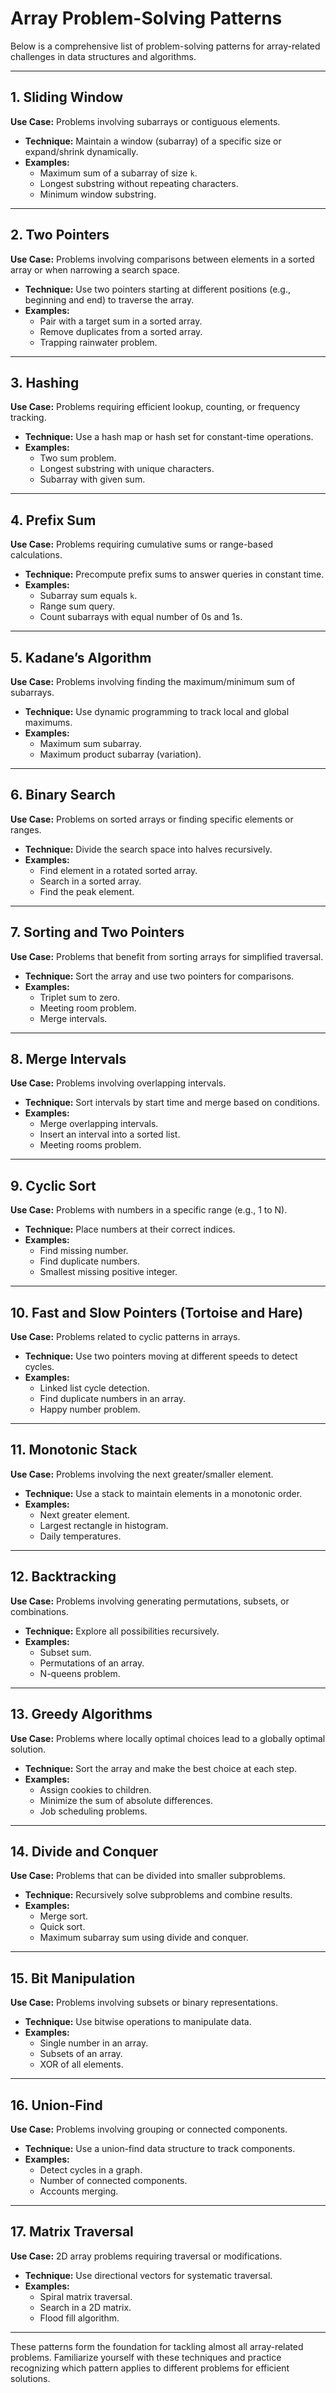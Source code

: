 # Array Problem-Solving Patterns

Below is a comprehensive list of problem-solving patterns for array-related challenges in data structures and algorithms.

---

## **1. Sliding Window**

**Use Case:** Problems involving subarrays or contiguous elements.

- **Technique:** Maintain a window (subarray) of a specific size or expand/shrink dynamically.
- **Examples:**
  - Maximum sum of a subarray of size `k`.
  - Longest substring without repeating characters.
  - Minimum window substring.

---

## **2. Two Pointers**

**Use Case:** Problems involving comparisons between elements in a sorted array or when narrowing a search space.

- **Technique:** Use two pointers starting at different positions (e.g., beginning and end) to traverse the array.
- **Examples:**
  - Pair with a target sum in a sorted array.
  - Remove duplicates from a sorted array.
  - Trapping rainwater problem.

---

## **3. Hashing**

**Use Case:** Problems requiring efficient lookup, counting, or frequency tracking.

- **Technique:** Use a hash map or hash set for constant-time operations.
- **Examples:**
  - Two sum problem.
  - Longest substring with unique characters.
  - Subarray with given sum.

---

## **4. Prefix Sum**

**Use Case:** Problems requiring cumulative sums or range-based calculations.

- **Technique:** Precompute prefix sums to answer queries in constant time.
- **Examples:**
  - Subarray sum equals `k`.
  - Range sum query.
  - Count subarrays with equal number of 0s and 1s.

---

## **5. Kadane’s Algorithm**

**Use Case:** Problems involving finding the maximum/minimum sum of subarrays.

- **Technique:** Use dynamic programming to track local and global maximums.
- **Examples:**
  - Maximum sum subarray.
  - Maximum product subarray (variation).

---

## **6. Binary Search**

**Use Case:** Problems on sorted arrays or finding specific elements or ranges.

- **Technique:** Divide the search space into halves recursively.
- **Examples:**
  - Find element in a rotated sorted array.
  - Search in a sorted array.
  - Find the peak element.

---

## **7. Sorting and Two Pointers**

**Use Case:** Problems that benefit from sorting arrays for simplified traversal.

- **Technique:** Sort the array and use two pointers for comparisons.
- **Examples:**
  - Triplet sum to zero.
  - Meeting room problem.
  - Merge intervals.

---

## **8. Merge Intervals**

**Use Case:** Problems involving overlapping intervals.

- **Technique:** Sort intervals by start time and merge based on conditions.
- **Examples:**
  - Merge overlapping intervals.
  - Insert an interval into a sorted list.
  - Meeting rooms problem.

---

## **9. Cyclic Sort**

**Use Case:** Problems with numbers in a specific range (e.g., 1 to N).

- **Technique:** Place numbers at their correct indices.
- **Examples:**
  - Find missing number.
  - Find duplicate numbers.
  - Smallest missing positive integer.

---

## **10. Fast and Slow Pointers (Tortoise and Hare)**

**Use Case:** Problems related to cyclic patterns in arrays.

- **Technique:** Use two pointers moving at different speeds to detect cycles.
- **Examples:**
  - Linked list cycle detection.
  - Find duplicate numbers in an array.
  - Happy number problem.

---

## **11. Monotonic Stack**

**Use Case:** Problems involving the next greater/smaller element.

- **Technique:** Use a stack to maintain elements in a monotonic order.
- **Examples:**
  - Next greater element.
  - Largest rectangle in histogram.
  - Daily temperatures.

---

## **12. Backtracking**

**Use Case:** Problems involving generating permutations, subsets, or combinations.

- **Technique:** Explore all possibilities recursively.
- **Examples:**
  - Subset sum.
  - Permutations of an array.
  - N-queens problem.

---

## **13. Greedy Algorithms**

**Use Case:** Problems where locally optimal choices lead to a globally optimal solution.

- **Technique:** Sort the array and make the best choice at each step.
- **Examples:**
  - Assign cookies to children.
  - Minimize the sum of absolute differences.
  - Job scheduling problems.

---

## **14. Divide and Conquer**

**Use Case:** Problems that can be divided into smaller subproblems.

- **Technique:** Recursively solve subproblems and combine results.
- **Examples:**
  - Merge sort.
  - Quick sort.
  - Maximum subarray sum using divide and conquer.

---

## **15. Bit Manipulation**

**Use Case:** Problems involving subsets or binary representations.

- **Technique:** Use bitwise operations to manipulate data.
- **Examples:**
  - Single number in an array.
  - Subsets of an array.
  - XOR of all elements.

---

## **16. Union-Find**

**Use Case:** Problems involving grouping or connected components.

- **Technique:** Use a union-find data structure to track components.
- **Examples:**
  - Detect cycles in a graph.
  - Number of connected components.
  - Accounts merging.

---

## **17. Matrix Traversal**

**Use Case:** 2D array problems requiring traversal or modifications.

- **Technique:** Use directional vectors for systematic traversal.
- **Examples:**
  - Spiral matrix traversal.
  - Search in a 2D matrix.
  - Flood fill algorithm.

---

These patterns form the foundation for tackling almost all array-related problems. Familiarize yourself with these techniques and practice recognizing which pattern applies to different problems for efficient solutions.
